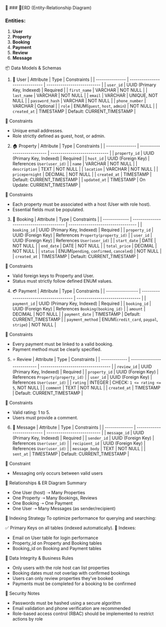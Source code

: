 🚀 ### 🎨ERD (Entity-Relationship Diagram)


### Entities:

1. **User**
2. **Property**
3. **Booking**
4. **Payment**
5. **Review**
6. **Message**

📦 Data Models & Schemas

1. 👤 User
| Attribute       | Type                           | Constraints                 |
| --------------- | ------------------------------ | --------------------------- |
| `user_id`       | UUID (Primary Key, Indexed)    | Required                    |
| `first_name`    | VARCHAR                        | NOT NULL                    |
| `last_name`     | VARCHAR                        | NOT NULL                    |
| `email`         | VARCHAR                        | UNIQUE, NOT NULL            |
| `password_hash` | VARCHAR                        | NOT NULL                    |
| `phone_number`  | VARCHAR                        | Optional                    |
| `role`          | ENUM(`guest`, `host`, `admin`) | NOT NULL                    |
| `created_at`    | TIMESTAMP                      | Default: CURRENT\_TIMESTAMP |

🔐 Constraints
- Unique email addresses.
- Role strictly defined as guest, host, or admin.

2. 🏠 Property
| Attribute       | Type                        | Constraints                   |
| --------------- | --------------------------- | ----------------------------- |
| `property_id`   | UUID (Primary Key, Indexed) | Required                      |
| `host_id`       | UUID (Foreign Key)          | References `User(user_id)`    |
| `name`          | VARCHAR                     | NOT NULL                      |
| `description`   | TEXT                        | NOT NULL                      |
| `location`      | VARCHAR                     | NOT NULL                      |
| `pricepernight` | DECIMAL                     | NOT NULL                      |
| `created_at`    | TIMESTAMP                   | Default: CURRENT\_TIMESTAMP   |
| `updated_at`    | TIMESTAMP                   | On Update: CURRENT\_TIMESTAMP |

🔐 Constraints
- Each property must be associated with a host (User with role host).
- Essential fields must be populated.


3. 📅 Booking
| Attribute     | Type                                     | Constraints                        |
| ------------- | ---------------------------------------- | ---------------------------------- |
| `booking_id`  | UUID (Primary Key, Indexed)              | Required                           |
| `property_id` | UUID (Foreign Key)                       | References `Property(property_id)` |
| `user_id`     | UUID (Foreign Key)                       | References `User(user_id)`         |
| `start_date`  | DATE                                     | NOT NULL                           |
| `end_date`    | DATE                                     | NOT NULL                           |
| `total_price` | DECIMAL                                  | NOT NULL                           |
| `status`      | ENUM(`pending`, `confirmed`, `canceled`) | NOT NULL                           |
| `created_at`  | TIMESTAMP                                | Default: CURRENT\_TIMESTAMP        |

🔐 Constraints
- Valid foreign keys to Property and User.
- Status must strictly follow defined ENUM values.

4. 💳 Payment
| Attribute        | Type                                    | Constraints                      |
| ---------------- | --------------------------------------- | -------------------------------- |
| `payment_id`     | UUID (Primary Key, Indexed)             | Required                         |
| `booking_id`     | UUID (Foreign Key)                      | References `Booking(booking_id)` |
| `amount`         | DECIMAL                                 | NOT NULL                         |
| `payment_date`   | TIMESTAMP                               | Default: CURRENT\_TIMESTAMP      |
| `payment_method` | ENUM(`credit_card`, `paypal`, `stripe`) | NOT NULL                         |

🔐 Constraints
- Every payment must be linked to a valid booking.
- Payment method must be clearly specified.

5. ⭐ Review
| Attribute     | Type                        | Constraints                         |
| ------------- | --------------------------- | ----------------------------------- |
| `review_id`   | UUID (Primary Key, Indexed) | Required                            |
| `property_id` | UUID (Foreign Key)          | References `Property(property_id)`  |
| `user_id`     | UUID (Foreign Key)          | References `User(user_id)`          |
| `rating`      | INTEGER                     | CHECK: `1 <= rating <= 5`, NOT NULL |
| `comment`     | TEXT                        | NOT NULL                            |
| `created_at`  | TIMESTAMP                   | Default: CURRENT\_TIMESTAMP         |

🔐 Constraints
- Valid rating: 1 to 5.
- Users must provide a comment.

6. 💬 Message
| Attribute      | Type                        | Constraints                 |
| -------------- | --------------------------- | --------------------------- |
| `message_id`   | UUID (Primary Key, Indexed) | Required                    |
| `sender_id`    | UUID (Foreign Key)          | References `User(user_id)`  |
| `recipient_id` | UUID (Foreign Key)          | References `User(user_id)`  |
| `message_body` | TEXT                        | NOT NULL                    |
| `sent_at`      | TIMESTAMP                   | Default: CURRENT\_TIMESTAMP |

🔐 Constraint
- Messaging only occurs between valid users

🔄 Relationships & ER Diagram Summary
- One User (host) ➝ Many Properties
- One Property ➝ Many Bookings, Reviews
- One Booking ➝ One Payment
- One User ➝ Many Messages (as sender/recipient)

🧠 Indexing Strategy
To optimize performance for querying and searching:

✅ Primary Keys on all tables (indexed automatically).
📌 Indexes:
- Email on User table for login performance
- Property_id on Property and Booking tables
- Booking_id on Booking and Payment tables

🧪 Data Integrity & Business Rules
- Only users with the role host can list properties
- Booking dates must not overlap with confirmed bookings
- Users can only review properties they’ve booked
- Payments must be completed for a booking to be confirmed

🔐 Security Notes
- Passwords must be hashed using a secure algorithm 
- Email validation and phone verification are recommended
- Role-based access control (RBAC) should be implemented to restrict actions by role
